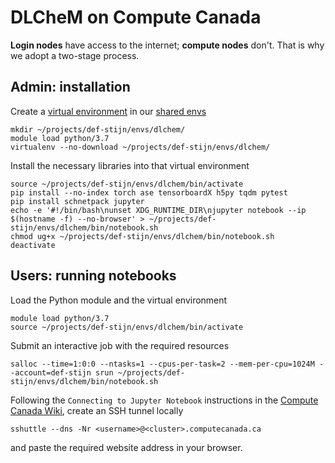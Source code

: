 # DLCheM on Compute Canada

**Login nodes** have access to the internet; **compute nodes** don't. That is why we adopt a two-stage process.

## Admin: installation

Create a [virtual environment](https://docs.computecanada.ca/wiki/Python) in our [shared envs](https://docs.computecanada.ca/wiki/Sharing_data)

```
mkdir ~/projects/def-stijn/envs/dlchem/
module load python/3.7
virtualenv --no-download ~/projects/def-stijn/envs/dlchem/
```

Install the necessary libraries into that virtual environment

```
source ~/projects/def-stijn/envs/dlchem/bin/activate
pip install --no-index torch ase tensorboardX h5py tqdm pytest
pip install schnetpack jupyter
echo -e '#!/bin/bash\nunset XDG_RUNTIME_DIR\njupyter notebook --ip $(hostname -f) --no-browser' > ~/projects/def-stijn/envs/dlchem/bin/notebook.sh
chmod ug+x ~/projects/def-stijn/envs/dlchem/bin/notebook.sh
deactivate
```

## Users: running notebooks

Load the Python module and the virtual environment

```
module load python/3.7
source ~/projects/def-stijn/envs/dlchem/bin/activate
```

Submit an interactive job with the required resources
```
salloc --time=1:0:0 --ntasks=1 --cpus-per-task=2 --mem-per-cpu=1024M --account=def-stijn srun ~/projects/def-stijn/envs/dlchem/bin/notebook.sh
```

Following the `Connecting to Jupyter Notebook` instructions in the [Compute Canada Wiki](https://docs.computecanada.ca/wiki/Jupyter), create an SSH tunnel locally
```
sshuttle --dns -Nr <username>@<cluster>.computecanada.ca
```

and paste the required website address in your browser.
